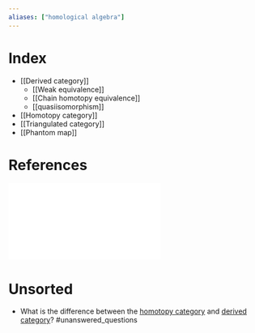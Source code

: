 ```yaml
---
aliases: ["homological algebra"]
---
```


# Index
- [[Derived category]]
  - [[Weak equivalence]]
  - [[Chain homotopy equivalence]]
  - [[quasiisomorphism]]
- [[Homotopy category]]
- [[Triangulated category]]
- [[Phantom map]]

# References

![Some notes](../attachments/Lecture01.pdf)

# Unsorted

- What is the difference between the [homotopy category](homotopy%20category.md) and [derived category](derived%20category)? #unanswered_questions 